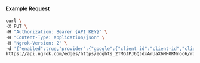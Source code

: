 <!-- Code generated for API Clients. DO NOT EDIT. -->

#### Example Request

```bash
curl \
-X PUT \
-H "Authorization: Bearer {API_KEY}" \
-H "Content-Type: application/json" \
-H "Ngrok-Version: 2" \
-d '{"enabled":true,"provider":{"google":{"client_id":"client-id","client_secret":"client-secret","scopes":["profile","email","https://www.googleapis.com/auth/userinfo.email"],"email_addresses":["alan@example.com"]}}}' \
https://api.ngrok.com/edges/https/edghts_2TMGJPJ6QJdxArUaX6MH0RNroc6/routes/edghtsrt_2TMGJSTwulwM0fv46SnYgW1IpNT/oauth
```
